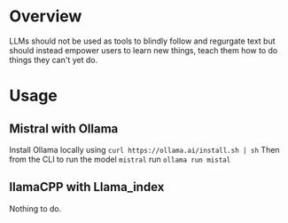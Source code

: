 

# Overview

LLMs should not be used as tools to blindly follow and regurgate text but should instead empower users to learn new things, teach them how to do things they can't yet do. 

# Usage

## Mistral with Ollama

Install Ollama locally using `curl https://ollama.ai/install.sh | sh`
Then from the CLI to run the model `mistral` run `ollama run mistal`

## llamaCPP with Llama_index
Nothing to do.

